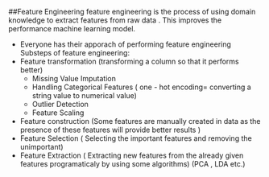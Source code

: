 ##Feature Engineering
feature engineering is the process of using domain knowledge to extract features from raw data . This improves the performance machine learning model.
- Everyone has their apporach of performing feature engineering
Substeps of feature engineering:
- Feature transformation (transforming a column so that it performs better)
    -  Missing Value Imputation 
    - Handling Categorical Features ( one - hot encoding= converting a string value to numerical value)
    - Outlier Detection 
    - Feature Scaling
- Feature construction (Some features are manually created in data as the presence of these features will provide better results )
- Feature Selection ( Selecting the important features and removing the unimportant)
- Feature Extraction ( Extracting new features from the already given features programaticaly by using some algorithms) (PCA , LDA etc.)
